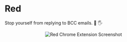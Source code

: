 # Red
Stop yourself from replying to BCC emails. :no_entry_sign: :raised_hand_with_fingers_splayed:

<div align="center">
    <img src="./package/images/red-extension.gif" alt="Red Chrome Extension Screenshot">
</div>